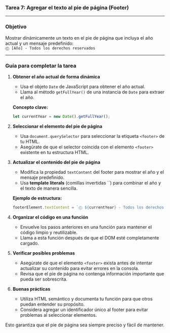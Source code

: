 ### Tarea 7: Agregar el texto al pie de página (Footer)

---

### **Objetivo**  
Mostrar dinámicamente un texto en el pie de página que incluya el año actual y un mensaje predefinido:  
`Ⓒ [Año] - Todos los derechos reservados`

---

### **Guía para completar la tarea**

1. **Obtener el año actual de forma dinámica**  
   - Usa el objeto `Date` de JavaScript para obtener el año actual.  
   - Llama al método `getFullYear()` de una instancia de `Date` para extraer el año.

   **Concepto clave:**  
   ```javascript
   let currentYear = new Date().getFullYear();
   ```

2. **Seleccionar el elemento del pie de página**  
   - Usa `document.querySelector` para seleccionar la etiqueta `<footer>` de tu HTML.  
   - Asegúrate de que el selector coincida con el elemento `<footer>` existente en tu estructura HTML.

3. **Actualizar el contenido del pie de página**  
   - Modifica la propiedad `textContent` del footer para mostrar el año y el mensaje predefinido.  
   - Usa **template literals** (comillas invertidas ``) para combinar el año y el texto de manera sencilla.

   **Ejemplo de estructura:**  
   ```javascript
   footerElement.textContent = `Ⓒ ${currentYear} - Todos los derechos reservados`;
   ```

4. **Organizar el código en una función**  
   - Envuelve los pasos anteriores en una función para mantener el código limpio y reutilizable.  
   - Llama a esta función después de que el DOM esté completamente cargado.

5. **Verificar posibles problemas**  
   - Asegúrate de que el elemento `<footer>` exista antes de intentar actualizar su contenido para evitar errores en la consola.  
   - Revisa que el pie de página no contenga información importante que pueda ser sobrescrita.

6. **Buenas prácticas**  
   - Utiliza HTML semántico y documenta tu función para que otros puedan entender su propósito.  
   - Considera agregar un identificador único al footer para evitar problemas al seleccionar elementos.


Esto garantiza que el pie de página sea siempre preciso y fácil de mantener.
